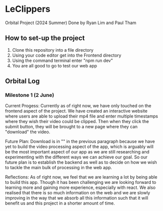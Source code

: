 # LeClippers
Orbital Project (2024 Summer)
Done by Ryan Lim and Paul Tham

## How to set-up the project

1. Clone this repository into a file directory
2. Using your code editor get into the Frontend directory
3. Using the command terminal enter "npm run dev"
4. You are all good to go to test our web app

## Orbital Log

### Milestone 1 (2 June)

Current Progess:
Currently as of right now, we have only touched on the frontend aspect of the project. We have created an interactive website where users are able to upload their mp4 file and enter multiple timestamps where they wish their video could be clipped. Then when they click the submit button, they will be brought to a new page where they can "download" the video.

Future Plan:
Download is in "" in the previous paragraph because we have yet to build the video processing aspect of the app, which is arguably will be the most important aspect of our app as we are still researching and experimenting with the different ways we can achieve our goal. So our future plan is to establish the backend as well as to decide on how we wish to tackle the main bulk of processing in the web app.

Reflections:
As of right now, we feel that we are learning a lot by being able to build this app. Though it has been challenging we are looking forward to learning more and gaining more experience, especially with react. We also realised that there is so much information on the web and we are slowly improving in the way that we absorb all this information such that it will benefit us and this project in a shorter amount of time.

